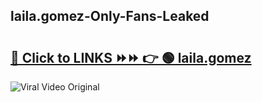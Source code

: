 
 ## laila.gomez-Only-Fans-Leaked

# <h2><a href="https://clipsfans.com/laila.gomez&ref=git">🔗 Click to LINKS ⏩⏩ 👉 🟢 laila.gomez </a></h2>

<a href="https://clipsfans.com/laila.gomez&ref=git" rel="nofollow" data-target="animated-image.originalLink"><img src="https://i.ibb.co.com/xMMVF88/686577567.gif" alt="Viral Video Original" style="max-width: 100%; display: inline-block;" data-target="animated-image.originalImage"></a>
